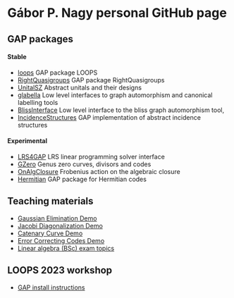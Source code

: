# Gábor P. Nagy personal GitHub page

## GAP packages

#### Stable

* [loops](https://gap-packages.github.io/loops/) GAP package LOOPS
* [RightQuasigroups](https://gap-packages.github.io/RightQuasigroups/) GAP package RightQuasigroups
* [UnitalSZ](https://nagygp.github.io/UnitalSZ) Abstract unitals and their designs
* [glabella](https://nagygp.github.io/glabella/) Low level interfaces to graph automorphism and canonical labelling tools
* [BlissInterface](https://gap-packages.github.io/BlissInterface/) Low level interface to the bliss graph automorphism tool,
* [IncidenceStructures](https://nagygp.github.io/IncidenceStructures/) GAP implementation of abstract incidence structures

#### Experimental

* [LRS4GAP](https://nagygp.github.io/LRS4GAP) LRS linear programming solver interface
* [GZero](https://github.com/nagygp/gzero-gap-package) Genus zero curves, divisors and codes
* [OnAlgClosure](https://github.com/nagygp/onalgclosure-gap-package) Frobenius action on the algebraic closure
* [Hermitian](https://github.com/nagygp/Hermitian) GAP package for Hermitian codes

## Teaching materials

* [Gaussian Elimination Demo](https://nagygp.github.io/matrix-algorithms/GaussianElimination.html)
* [Jacobi Diagonalization Demo](https://nagygp.github.io/matrix-algorithms/DiagonalizationJacobi.html)
* [Catenary Curve Demo](https://nagygp.github.io/Demos/Catenary.html)
* [Error Correcting Codes Demo](https://nagygp.github.io/Demos/coding_demo_en.html)
* [Linear algebra (BSc) exam topics](https://nagygp.github.io/Exams/exams.html)

## LOOPS 2023 workshop

* [GAP install instructions](https://nagygp.github.io/LOOPS2023)